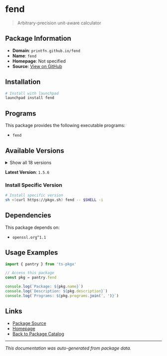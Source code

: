 # fend

> Arbitrary-precision unit-aware calculator

## Package Information

- **Domain**: `printfn.github.io/fend`
- **Name**: `fend`
- **Homepage**: Not specified
- **Source**: [View on GitHub](https://github.com/pkgxdev/pantry/tree/main/projects/printfn.github.io/fend/package.yml)

## Installation

```bash
# Install with launchpad
launchpad install fend
```

## Programs

This package provides the following executable programs:

- `fend`

## Available Versions

<details>
<summary>Show all 18 versions</summary>

- `1.5.6`, `1.5.5`, `1.5.3`, `1.5.2`, `1.5.1`
- `1.5.0`, `1.4.9`, `1.4.8`, `1.4.7`, `1.4.6`
- `1.4.5`, `1.4.4`, `1.4.3`, `1.4.2`, `1.4.1`
- `1.4.0`, `1.3.3`, `1.3.2`

</details>

**Latest Version**: `1.5.6`

### Install Specific Version

```bash
# Install specific version
sh <(curl https://pkgx.sh) fend -- $SHELL -i
```

## Dependencies

This package depends on:

- `openssl.org^1.1`

## Usage Examples

```typescript
import { pantry } from 'ts-pkgx'

// Access this package
const pkg = pantry.fend

console.log(`Package: ${pkg.name}`)
console.log(`Description: ${pkg.description}`)
console.log(`Programs: ${pkg.programs.join(', ')}`)
```

## Links

- [Package Source](https://github.com/pkgxdev/pantry/tree/main/projects/printfn.github.io/fend/package.yml)
- [Homepage](#)
- [Back to Package Catalog](../../../package-catalog.md)

---

*This documentation was auto-generated from package data.*
